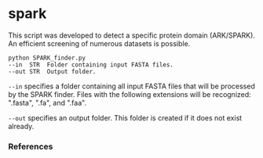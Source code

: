 # spark

This script was developed to detect a specific protein domain (ARK/SPARK). An efficient screening of numerous datasets is possible.


```
python SPARK_finder.py
--in  STR  Folder containing input FASTA files.
--out STR  Output folder.
```

`--in` specifies a folder containing all input FASTA files that will be processed by the SPARK finder. Files with the following extensions will be recognized: ".fasta", ".fa", and ".faa".

`--out` specifies an output folder. This folder is created if it does not exist already.


### References
